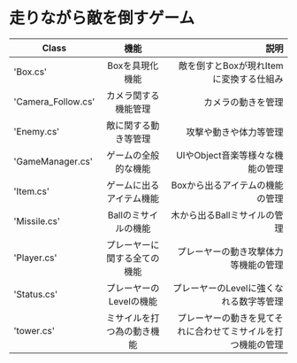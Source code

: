 # 走りながら敵を倒すゲーム

| Class | 機能 | 説明 |
|---|:---:|---:|
| 'Box.cs' | Boxを具現化機能 | 敵を倒すとBoxが現れItemに変換する仕組み |
| 'Camera_Follow.cs' | カメラ関する機能管理 | カメラの動きを管理 |
| 'Enemy.cs' | 敵に関する動き等管理 | 攻撃や動きや体力等管理 |
| 'GameManager.cs' | ゲームの全般的な機能 | UIやObject音楽等様々な機能の管理 |
| 'Item.cs' | ゲームに出るアイテム機能 | Boxから出るアイテムの機能の管理 |
| 'Missile.cs' | Ballのミサイルの機能 | 木から出るBallミサイルの管理 |
| 'Player.cs' | プレーヤーに関する全ての機能 | プレーヤーの動き攻撃体力等機能の管理 |
| 'Status.cs' | プレーヤーのLevelの機能 | プレーヤーのLevelに強くなれる数字等管理 |
| 'tower.cs' | ミサイルを打つ為の動き機能 | プレーヤーの動きを見てそれに合わせてミサイルを打つ機能の管理 |
